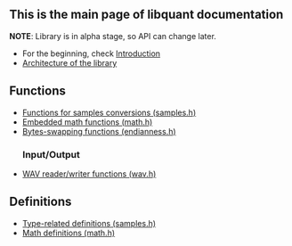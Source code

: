 ## This is the main page of libquant documentation
**NOTE**: Library is in alpha stage, so API can change later.

- For the beginning, check [Introduction](introduction.md)
- [Architecture of the library](architecture.md)

## Functions
- [Functions for samples conversions (samples.h)](functions/samples.md)
- [Embedded math functions (math.h)](functions/math.md)
- [Bytes-swapping functions (endianness.h)](functions/endianness.md)
    ### Input/Output
- [WAV reader/writer functions (wav.h)](functions/wav.md)

## Definitions
- [Type-related definitions (samples.h)](defs/samples.md)
- [Math definitions (math.h)](defs/math.md)